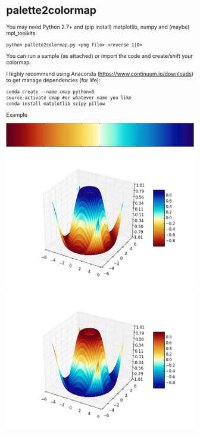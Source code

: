# palette2colormap

You may need Python 2.7+ and (pip install) matplotlib, numpy and (maybe) mpl_toolkits.

    python pallete2colormap.py <png file> <reverse 1|0>

You can run a sample (as attached) or import the code and create/shift your colormap.

I highly recommend using Anaconda (https://www.continuum.io/downloads) to get manage dependencies (for life): 

    conda create --name cmap python=3
    source activate cmap #or whatever name you like
    conda install matplotlib scipy pillow
  
Example

![alt tag](https://github.com/fhorta/palette2colormap/blob/master/example/W5.png)
![alt tag](https://github.com/fhorta/palette2colormap/blob/master/example/W5-normal.png)
![alt tag](https://github.com/fhorta/palette2colormap/blob/master/example/W5-reverse.png)
